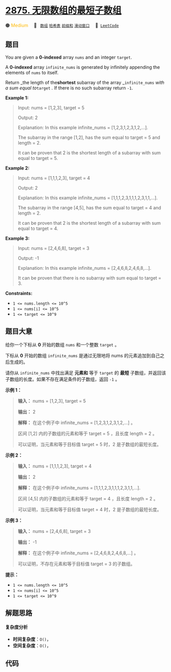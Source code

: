 # [2875. 无限数组的最短子数组](https://leetcode.com/problems/minimum-size-subarray-in-infinite-array)

🟠 <font color=#ffb800>Medium</font>&emsp; 🔖&ensp; [`数组`](/outline/tag/array.md) [`哈希表`](/outline/tag/hash-table.md) [`前缀和`](/outline/tag/prefix-sum.md) [`滑动窗口`](/outline/tag/sliding-window.md)&emsp; 🔗&ensp;[`LeetCode`](https://leetcode.com/problems/minimum-size-subarray-in-infinite-array)

## 题目

You are given a **0-indexed** array `nums` and an integer `target`.

A **0-indexed** array `infinite_nums` is generated by infinitely appending the
elements of `nums` to itself.

Return _the length of the**shortest** subarray of the array _`infinite_nums`
_with a sum equal to_`target` _._ If there is no such subarray return `-1`.



**Example 1:**

> Input: nums = [1,2,3], target = 5
> 
> Output: 2
> 
> Explanation: In this example infinite_nums = [1,2,3,1,2,3,1,2,...].
> 
> The subarray in the range [1,2], has the sum equal to target = 5 and length = 2.
> 
> It can be proven that 2 is the shortest length of a subarray with sum equal to target = 5.

**Example 2:**

> Input: nums = [1,1,1,2,3], target = 4
> 
> Output: 2
> 
> Explanation: In this example infinite_nums = [1,1,1,2,3,1,1,1,2,3,1,1,...].
> 
> The subarray in the range [4,5], has the sum equal to target = 4 and length = 2.
> 
> It can be proven that 2 is the shortest length of a subarray with sum equal to target = 4.

**Example 3:**

> Input: nums = [2,4,6,8], target = 3
> 
> Output: -1
> 
> Explanation: In this example infinite_nums = [2,4,6,8,2,4,6,8,...].
> 
> It can be proven that there is no subarray with sum equal to target = 3.

**Constraints:**

  * `1 <= nums.length <= 10^5`
  * `1 <= nums[i] <= 10^5`
  * `1 <= target <= 10^9`


## 题目大意

给你一个下标从 **0** 开始的数组 `nums` 和一个整数 `target` 。

下标从 **0** 开始的数组 `infinite_nums` 是通过无限地将 nums 的元素追加到自己之后生成的。

请你从 `infinite_nums` 中找出满足 **元素和** 等于 `target` 的 **最短**
子数组，并返回该子数组的长度。如果不存在满足条件的子数组，返回 `-1` 。



**示例 1：**

> 
> 
> 
> 
> 
> **输入：** nums = [1,2,3], target = 5
> 
> **输出：** 2
> 
> **解释：** 在这个例子中 infinite_nums = [1,2,3,1,2,3,1,2,...] 。
> 
> 区间 [1,2] 内的子数组的元素和等于 target = 5 ，且长度 length = 2 。
> 
> 可以证明，当元素和等于目标值 target = 5 时，2 是子数组的最短长度。

**示例 2：**

> 
> 
> 
> 
> 
> **输入：** nums = [1,1,1,2,3], target = 4
> 
> **输出：** 2
> 
> **解释：** 在这个例子中 infinite_nums = [1,1,1,2,3,1,1,1,2,3,1,1,...].
> 
> 区间 [4,5] 内的子数组的元素和等于 target = 4 ，且长度 length = 2 。
> 
> 可以证明，当元素和等于目标值 target = 4 时，2 是子数组的最短长度。
> 
> 

**示例 3：**

> 
> 
> 
> 
> 
> **输入：** nums = [2,4,6,8], target = 3
> 
> **输出：** -1
> 
> **解释：** 在这个例子中 infinite_nums = [2,4,6,8,2,4,6,8,...] 。
> 
> 可以证明，不存在元素和等于目标值 target = 3 的子数组。
> 
> 



**提示：**

  * `1 <= nums.length <= 10^5`
  * `1 <= nums[i] <= 10^5`
  * `1 <= target <= 10^9`


## 解题思路

#### 复杂度分析

- **时间复杂度**：`O()`，
- **空间复杂度**：`O()`，

## 代码

```javascript

```